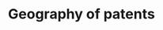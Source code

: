 ---
layout: default
citation: Petralia, S., Balland, PA. & Rigby, D. Unveiling the geography of historical
  patents in the United States from 1836 to 1975. Sci Data 3, 160074 (2016). https://doi.org/10.1038/sdata.2016.74
cost: None
description: ''
documentation: https://www.nature.com/articles/sdata201674#MOESM51
doi: 'doi:10.7910/DVN/BPC15W '
location: https://dataverse.harvard.edu/dataset.xhtml?persistentId=doi:10.7910/DVN/BPC15W
slug: /patent_geography
timeframe: 1836-1975
title: Geography of patents
uuid: f9127a91-85f3-483d-a817-437671875d56
---